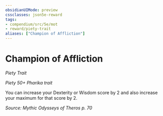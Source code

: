 ```yaml
---
obsidianUIMode: preview
cssclasses: json5e-reward
tags:
- compendium/src/5e/mot
- reward/piety-trait
aliases: ["Champion of Affliction"]
---
```

# Champion of Affliction
*Piety Trait*  

*Piety 50+ Pharika trait*

You can increase your Dexterity or Wisdom score by 2 and also increase your maximum for that score by 2.

*Source: Mythic Odysseys of Theros p. 70*